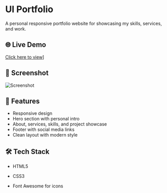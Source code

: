 # UI Portfolio

A personal responsive portfolio website for showcasing my skills, services, and work.

## 🌐 Live Demo

[Click here to view](https://dulcet-creponne-edede7.netlify.app/)]

## 📸 Screenshot

![Screenshot](screenshot.png)

## 🚀 Features

- Responsive design
- Hero section with personal intro
- About, services, skills, and project showcase
- Footer with social media links
- Clean layout with modern style

## 🛠️ Tech Stack

- HTML5
- CSS3

- Font Awesome for icons



